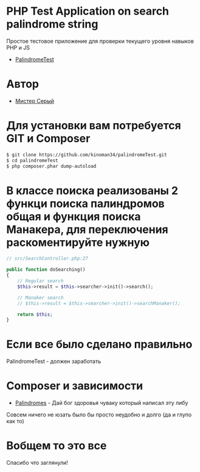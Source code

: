 # PHP Test Application on search palindrome string

Простое тестовое приложение для проверки текущего уровня навыков PHP и JS
- [PalindromeTest](https://github.com/kinoman34/palindromeTest)

# Автор
- [Мистер Серый](https://github.com/kinoman34/)

# Для установки вам потребуется **GIT** и **Сomposer**

```sh
$ git clone https://github.com/kinoman34/palindromeTest.git
$ cd palindromeTest
$ php composer.phar dump-autoload
```
# В классе поиска реализованы 2 функци поиска палиндромов общая и функция поиска Манакера, для переключения раскоментируйте нужную

```php
// src/SearchController.php:27

public function doSearching()
{
	// Regular search
	$this->result = $this->searcher->init()->search();

	// Manaker search
	// $this->result = $this->searcher->init()->searchManaker();

	return $this;
}

```
# Если все было сделано правильно

PalindromeTest - должен заработать

# Composer и зависимости

- [Palindromes](https://github.com/reflectedMike/palindromes) - Дай бог здоровья чуваку который написал эту либу

Совсем ничего не юзать было бы просто неудобно и долго (да и глупо как то)

# Вобщем то это все

Спасибо что заглянули!